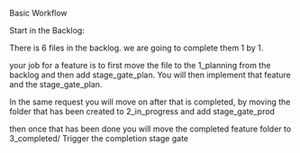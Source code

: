 Basic Workflow

Start in the Backlog:

There is 6 files in the backlog. we are going to complete them 1 by 1.

your job for a feature is to first move the file to the 1_planning from the backlog and then add stage_gate_plan. You will then implement that feature and the stage_gate_plan.

In the same request you will move on after that is completed, by moving the folder that has been created to 2_in_progress and add stage_gate_prod

then once that has been done you will move the completed feature folder to 3_completed/
Trigger the completion stage gate 